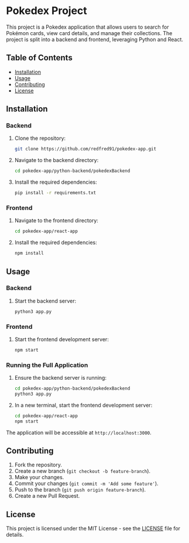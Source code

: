 # Pokedex Project

This project is a Pokedex application that allows users to search for Pokémon cards, view card details, and manage their collections. The project is split into a backend and frontend, leveraging Python and React.

## Table of Contents

- [Installation](#installation)
- [Usage](#usage)
- [Contributing](#contributing)
- [License](#license)

## Installation

### Backend

1. Clone the repository:
    ```bash
    git clone https://github.com/redfred91/pokedex-app.git
    ```
2. Navigate to the backend directory:
    ```bash
    cd pokedex-app/python-backend/pokedexBackend
    ```
3. Install the required dependencies:
    ```bash
    pip install -r requirements.txt
    ```

### Frontend

1. Navigate to the frontend directory:
    ```bash
    cd pokedex-app/react-app
    ```
2. Install the required dependencies:
    ```bash
    npm install
    ```

## Usage

### Backend

1. Start the backend server:
    ```bash
    python3 app.py
    ```

### Frontend

1. Start the frontend development server:
    ```bash
    npm start
    ```

### Running the Full Application

1. Ensure the backend server is running:
    ```bash
    cd pokedex-app/python-backend/pokedexBackend
    python3 app.py
    ```
2. In a new terminal, start the frontend development server:
    ```bash
    cd pokedex-app/react-app
    npm start
    ```

The application will be accessible at `http://localhost:3000`.

## Contributing

1. Fork the repository.
2. Create a new branch (`git checkout -b feature-branch`).
3. Make your changes.
4. Commit your changes (`git commit -m 'Add some feature'`).
5. Push to the branch (`git push origin feature-branch`).
6. Create a new Pull Request.

## License

This project is licensed under the MIT License - see the [LICENSE](LICENSE) file for details.
